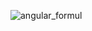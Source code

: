 ![angular_formul](https://github.com/oguzcankandemir/ECommerceClientAngular/assets/90668203/c3a84c90-a948-4118-93c9-455e892289b4)

